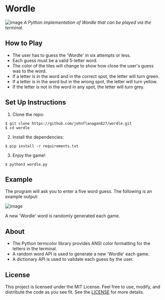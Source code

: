 # Wordle
![image](https://user-images.githubusercontent.com/69359897/204119395-607f0316-58b2-4775-b44c-2b255f72828b.png)
*A Python implementation of Wordle that can be played via the terminal.*
## How to Play
- The user has to guess the 'Wordle' in six attempts or less.
- Each guess must be a valid 5-letter word.
- The color of the tiles will change to show how close the user's guess was to the word.
- If a letter is in the word and in the correct spot, the letter will turn green.
- If a letter is in the word but in the wrong spot, the letter will turn yellow.
- If the letter is not in the word in any spot, the letter will turn grey.
## Set Up Instructions
1. Clone the repo:

```
$ git clone https://github.com/johnflanagan827/wordle.git
$ cd wordle
```

2. Install the dependencies:

```
$ pip install -r requirements.txt
```

3. Enjoy the game!
```
$ python3 wordle.py
```
## Example
The program will ask you to enter a five word guess.
The following is an example output: 

![image](https://user-images.githubusercontent.com/69359897/204118959-3f30dffd-ecd2-4939-aaad-3a4bac9a6069.png)

A new 'Wordle' word is randomly generated each game.
## About
- The Python termcolor library provides ANSI color formatting for the letters in the terminal.
- A random word API is used to generate a new 'Wordle' each game.
- A dictionary API is used to validate each guess by the user.
## License
This project is licensed under the MIT License. Feel free to use, modify, and distribute the code as you see fit. See the [LICENSE](file) for more details.
